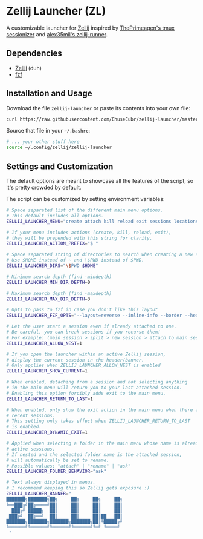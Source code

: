 # Zellij Launcher (ZL)

A customizable launcher for [Zellij](https://github.com/zellij-org/zellij) inspired by [ThePrimeagen's tmux sessionizer](https://github.com/ThePrimeagen/.dotfiles/blob/master/bin/.local/scripts/tmux-sessionizer) and [alex35mil's zellij-runner](https://github.com/alex35mil/dotfiles/tree/master/user/bin/zellij/runner).

## Dependencies

- [Zellij](https://github.com/zellij-org/zellij) (duh)
- [fzf](https://github.com/junegunn/fzf)

## Installation and Usage

Download the file `zellij-launcher` or paste its contents into your own file:

```bash
curl https://raw.githubusercontent.com/ChuseCubr/zellij-launcher/master/zellij-launcher -o ~/.config/zellij/zellij-launcher
```

Source that file in your `~/.bashrc`:

```bash
# ... your other stuff here
source ~/.config/zellij/zellij-launcher
```

## Settings and Customization

The default options are meant to showcase all the features of the script, so it's pretty crowded by default.

The script can be customized by setting environment variables:

```bash
# Space separated list of the different main menu options.
# This default includes all options.
ZELLIJ_LAUNCHER_MENU="create attach kill reload exit sessions locations"

# If your menu includes actions (create, kill, reload, exit),
# they will be prepended with this string for clarity.
ZELLIJ_LAUNCHER_ACTION_PREFIX="$ "

# Space separated string of directories to search when creating a new session.
# Use $HOME instead of ~ and \$PWD instead of $PWD.
ZELLIJ_LAUNCHER_DIRS="\$PWD $HOME"

# Minimum search depth (find -mindepth)
ZELLIJ_LAUNCHER_MIN_DIR_DEPTH=0

# Maximum search depth (find -maxdepth)
ZELLIJ_LAUNCHER_MAX_DIR_DEPTH=3

# Opts to pass to fzf in case you don't like this layout
ZELLIJ_LAUNCHER_FZF_OPTS="--layout=reverse --inline-info --border --header-first --cycle"

# Let the user start a session even if already attached to one.
# Be careful, you can break sessions if you recurse them!
# For example: (main session > split > new session > attach to main session)
ZELLIJ_LAUNCHER_ALLOW_NEST=1

# If you open the launcher within an active Zellij session,
# display the current session in the header/banner.
# Only applies when ZELLIJ_LAUNCHER_ALLOW_NEST is enabled
ZELLIJ_LAUNCHER_SHOW_CURRENT=1

# When enabled, detaching from a session and not selecting anything
# in the main menu will return you to your last attached session.
# Enabling this option forcibly adds exit to the main menu.
ZELLIJ_LAUNCHER_RETURN_TO_LAST=1

# When enabled, only show the exit action in the main menu when there are no
# recent sessions.
# This setting only takes effect when ZELLIJ_LAUNCHER_RETURN_TO_LAST
# is enabled.
ZELLIJ_LAUNCHER_DYNAMIC_EXIT=1

# Applied when selecting a folder in the main menu whose name is already an
# active sessions.
# If nested and the selected folder name is the attached session,
# will automatically be set to rename.
# Possible values: "attach" | "rename" | "ask"
ZELLIJ_LAUNCHER_FOLDER_BEHAVIOR="ask"

# Text always displayed in menus.
# I recommend keeping this so Zellij gets exposure :)
ZELLIJ_LAUNCHER_BANNER=" 
███████╗███████╗██╗     ██╗     ██╗     ██╗
╚══███╔╝██╔════╝██║     ██║     ██║     ██║
  ███╔╝ █████╗  ██║     ██║     ██║     ██║
 ███╔╝  ██╔══╝  ██║     ██║     ██║██   ██║
███████╗███████╗███████╗███████╗██║╚█████╔╝
╚══════╝╚══════╝╚══════╝╚══════╝╚═╝ ╚════╝ 
 "
```
